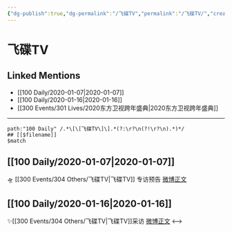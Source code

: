 ```yaml
---
{"dg-publish":true,"dg-permalink":"/飞碟TV","permalink":"/飞碟TV/","created":"2023-04-02T13:25:08.684+08:00","updated":"2023-04-10T17:18:51.497+08:00"}
---
```


# 飞碟TV

## Linked Mentions
- [[100 Daily/2020-01-07\|2020-01-07]]
- [[100 Daily/2020-01-16\|2020-01-16]]
- [[300 Events/301 Lives/2020东方卫视跨年盛典\|2020东方卫视跨年盛典]]


---

```expander
path:"100 Daily" /.*\[\[飞碟TV\]\].*(?:\r?\n(?!\r?\n).*)*/
## [[$filename]]
$match
```
## [[100 Daily/2020-01-07\|2020-01-07]]
🛸 [[300 Events/304 Others/飞碟TV\|飞碟TV]] 专访预告 [微博正文](https://m.weibo.cn/6466290670/4458160083784476)
## [[100 Daily/2020-01-16\|2020-01-16]]
✨[[300 Events/304 Others/飞碟TV\|飞碟TV]]采访 [微博正文](https://m.weibo.cn/6466290670/4461431380805864)
<-->